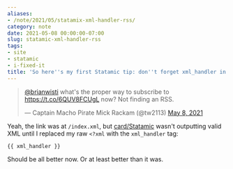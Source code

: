 ```yaml
---
aliases:
- /note/2021/05/statamix-xml-handler-rss/
category: note
date: 2021-05-08 00:00:00-07:00
slug: statamic-xml-handler-rss
tags:
- site
- statamic
- i-fixed-it
title: 'So here''s my first Statamic tip: don''t forget xml_handler in your RSS template'
---
```


<blockquote class="twitter-tweet"><p lang="en" dir="ltr"><a href="https://twitter.com/brianwisti?ref_src=twsrc%5Etfw">@brianwisti</a> what&#39;s the proper way to subscribe to <a href="https://t.co/6QUV8FCUgL">https://t.co/6QUV8FCUgL</a> now? Not finding an RSS.</p>&mdash; Captain Macho Pirate Mick Rackam (@tw2113) <a href="https://twitter.com/tw2113/status/1390887717261561857?ref_src=twsrc%5Etfw">May 8, 2021</a></blockquote> <script async src="https://platform.twitter.com/widgets.js" charset="utf-8"></script>

Yeah, the link was at `/index.xml`, but [card/Statamic](../../../card/Statamic.md) wasn't outputting valid XML until I replaced my raw `<?xml` with the `xml_handler` tag:

````
{{ xml_handler }}
````

Should be all better now. Or at least better than it was.
